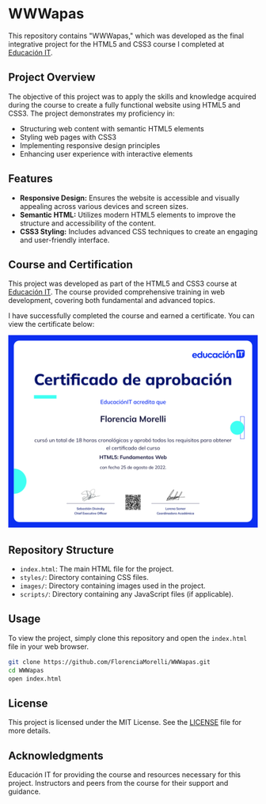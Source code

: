 # WWWapas

This repository contains "WWWapas," which was developed as the final integrative project for the HTML5 and CSS3 course I completed at [Educación IT](https://www.educacionit.com/).

## Project Overview

The objective of this project was to apply the skills and knowledge acquired during the course to create a fully functional website using HTML5 and CSS3. The project demonstrates my proficiency in:

- Structuring web content with semantic HTML5 elements
- Styling web pages with CSS3
- Implementing responsive design principles
- Enhancing user experience with interactive elements

## Features

- **Responsive Design:** Ensures the website is accessible and visually appealing across various devices and screen sizes.
- **Semantic HTML:** Utilizes modern HTML5 elements to improve the structure and accessibility of the content.
- **CSS3 Styling:** Includes advanced CSS techniques to create an engaging and user-friendly interface.

## Course and Certification

This project was developed as part of the HTML5 and CSS3 course at [Educación IT](https://www.educacionit.com/). The course provided comprehensive training in web development, covering both fundamental and advanced topics.

I have successfully completed the course and earned a certificate. You can view the certificate below:

![Certificate](certificates/certificate.png)


## Repository Structure

- `index.html`: The main HTML file for the project.
- `styles/`: Directory containing CSS files.
- `images/`: Directory containing images used in the project.
- `scripts/`: Directory containing any JavaScript files (if applicable).

## Usage

To view the project, simply clone this repository and open the `index.html` file in your web browser.

```bash
git clone https://github.com/FlorenciaMorelli/WWWapas.git
cd WWWapas
open index.html
```

## License
This project is licensed under the MIT License. See the [LICENSE](LICENSE) file for more details.

## Acknowledgments
Educación IT for providing the course and resources necessary for this project.
Instructors and peers from the course for their support and guidance.